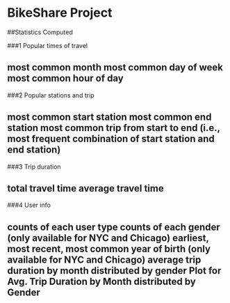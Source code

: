 # BikeShare Project


##Statistics Computed

###1 Popular times of travel

most common month
most common day of week
most common hour of day
----------------------------------------

###2 Popular stations and trip

most common start station
most common end station
most common trip from start to end (i.e., most frequent combination of start station and end station)
----------------------------------------

###3 Trip duration

total travel time
average travel time
----------------------------------------

###4 User info

counts of each user type
counts of each gender (only available for NYC and Chicago)
earliest, most recent, most common year of birth (only available for NYC and Chicago)
average trip duration by month distributed by gender
Plot for Avg. Trip Duration by Month distributed by Gender
----------------------------------------